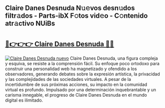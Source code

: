 ## Claire Danes Desnuda N𝚞𝚎vos desn𝚞dos filtr𝚊dos - Parts-ibX F𝚘tos vid𝚎o - C𝚘ntenido atr𝚊ctivo NUiBs

# <h2><a href="http://mb4u67.tromn.icu/?c=Claire+Danes+Desnuda">🔗👉👉👉 Claire Danes Desnuda 🔗🔗</a></h2>

[![Claire Danes Desnuda nuevo](https://i.imgur.com/pEAQMta.gif)](http://mb4u67.tromn.icu/?c=Claire+Danes+Desnuda)
Claire Danes Desnuda, una figura compleja y esquiva, se resiste a la comprensión fácil. Su enfoque poco ortodoxo para construir una personalidad web ha magnetizado y ofendido a los observadores, generando debates sobre la expresión artística, la privacidad y las complejidades de las sociedades virtuales. A pesar de la incertidumbre de sus próximas acciones, su impacto en la comunidad virtual es profundo. Impulsado por una determinación inquebrantable y un carisma innegable, el progreso de Claire Danes Desnuda en el mundo digital es ilimitado.
